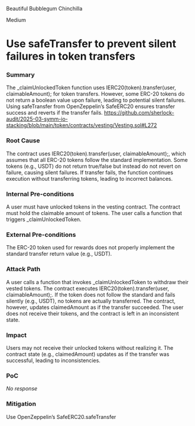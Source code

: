 Beautiful Bubblegum Chinchilla

Medium

# Use safeTransfer to prevent silent failures in token transfers

### Summary

The _claimUnlockedToken function uses IERC20(token).transfer(user, claimableAmount); for token transfers. However, some ERC-20 tokens do not return a boolean value upon failure, leading to potential silent failures. Using safeTransfer from OpenZeppelin’s SafeERC20 ensures transfer success and reverts if the transfer fails.
https://github.com/sherlock-audit/2025-03-symm-io-stacking/blob/main/token/contracts/vesting/Vesting.sol#L272

### Root Cause

The contract uses IERC20(token).transfer(user, claimableAmount);, which assumes that all ERC-20 tokens follow the standard implementation.
Some tokens (e.g., USDT) do not return true/false but instead do not revert on failure, causing silent failures.
If transfer fails, the function continues execution without transferring tokens, leading to incorrect balances.

### Internal Pre-conditions

 A user must have unlocked tokens in the vesting contract.
The contract must hold the claimable amount of tokens.
The user calls a function that triggers _claimUnlockedToken.

### External Pre-conditions

The ERC-20 token used for rewards does not properly implement the standard transfer return value (e.g., USDT).

### Attack Path

A user calls a function that invokes _claimUnlockedToken to withdraw their vested tokens.
The contract executes IERC20(token).transfer(user, claimableAmount);.
If the token does not follow the standard and fails silently (e.g., USDT), no tokens are actually transferred.
The contract, however, updates claimedAmount as if the transfer succeeded.
The user does not receive their tokens, and the contract is left in an inconsistent state.

### Impact

Users may not receive their unlocked tokens without realizing it.
The contract state (e.g., claimedAmount) updates as if the transfer was successful, leading to inconsistencies.

### PoC

_No response_

### Mitigation

Use OpenZeppelin’s SafeERC20.safeTransfer